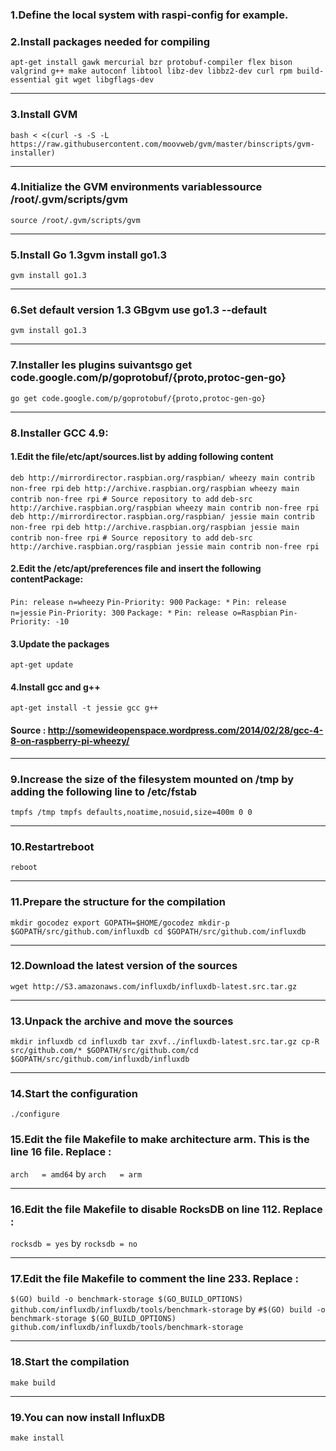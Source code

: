 ### 1.Define the local system with raspi-config for example.
### 2.Install packages needed for compiling
`apt-get install gawk mercurial bzr protobuf-compiler flex bison valgrind g++ make autoconf libtool libz-dev libbz2-dev curl rpm build-essential git wget libgflags-dev`
***
### 3.Install GVM
`bash < <(curl -s -S -L https://raw.githubusercontent.com/moovweb/gvm/master/binscripts/gvm-installer)`
***
### 4.Initialize the GVM environments variablessource /root/.gvm/scripts/gvm
`source /root/.gvm/scripts/gvm`
***
### 5.Install Go 1.3gvm install go1.3
`gvm install go1.3`
***
### 6.Set default version 1.3 GBgvm use go1.3 --default
`gvm install go1.3`
***
### 7.Installer les plugins suivantsgo get code.google.com/p/goprotobuf/{proto,protoc-gen-go}
`go get code.google.com/p/goprotobuf/{proto,protoc-gen-go}`
***
### 8.Installer GCC 4.9:
#### 1.Edit the file/etc/apt/sources.list by adding following content
`deb http://mirrordirector.raspbian.org/raspbian/ wheezy main contrib non-free rpi`
`deb http://archive.raspbian.org/raspbian wheezy main contrib non-free rpi`
`# Source repository to add`
`deb-src http://archive.raspbian.org/raspbian wheezy main contrib non-free rpi`
`deb http://mirrordirector.raspbian.org/raspbian/ jessie main contrib non-free rpi`
`deb http://archive.raspbian.org/raspbian jessie main contrib non-free rpi`
`# Source repository to add`
`deb-src http://archive.raspbian.org/raspbian jessie main contrib non-free rpi`
#### 2.Edit the /etc/apt/preferences file and insert the following contentPackage: 
`Pin: release n=wheezy`
`Pin-Priority: 900`
`Package: *`
`Pin: release n=jessie`
`Pin-Priority: 300`
`Package: *`
`Pin: release o=Raspbian`
`Pin-Priority: -10`
#### 3.Update the packages
`apt-get update`
#### 4.Install gcc and g++
`apt-get install -t jessie gcc g++`
#### Source : http://somewideopenspace.wordpress.com/2014/02/28/gcc-4-8-on-raspberry-pi-wheezy/
***
### 9.Increase the size of the filesystem mounted on /tmp by adding the following line to /etc/fstab
`tmpfs /tmp tmpfs defaults,noatime,nosuid,size=400m 0 0`
***
### 10.Restartreboot
`reboot`
***
### 11.Prepare the structure for the compilation
`mkdir gocodez export GOPATH=$HOME/gocodez mkdir-p $GOPATH/src/github.com/influxdb cd $GOPATH/src/github.com/influxdb`
***
### 12.Download the latest version of the sources
`wget http://S3.amazonaws.com/influxdb/influxdb-latest.src.tar.gz`
***
### 13.Unpack the archive and move the sources
`mkdir influxdb cd influxdb tar zxvf../influxdb-latest.src.tar.gz cp-R src/github.com/* $GOPATH/src/github.com/cd $GOPATH/src/github.com/influxdb/influxdb`
***
### 14.Start the configuration
`./configure`
### 15.Edit the file Makefile to make architecture arm. This is the line 16 file. Replace :
`arch   = amd64`
by
`arch   = arm`
***
### 16.Edit the file Makefile to disable RocksDB on line 112. Replace :
`rocksdb = yes`
by
`rocksdb = no`
***
### 17.Edit the file Makefile to comment the line 233. Replace :
`$(GO) build -o benchmark-storage $(GO_BUILD_OPTIONS) github.com/influxdb/influxdb/tools/benchmark-storage`
by
`#$(GO) build -o benchmark-storage $(GO_BUILD_OPTIONS) github.com/influxdb/influxdb/tools/benchmark-storage`
***
### 18.Start the compilation
`make build`
***
### 19.You can now install InfluxDB
`make install`
